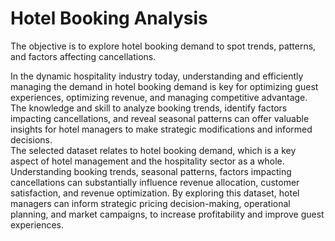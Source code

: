 # Hotel Booking Analysis
The objective is to explore hotel booking demand to spot trends, patterns, and factors affecting cancellations.

In the dynamic hospitality industry today, understanding and efficiently managing the demand in hotel booking demand is key for optimizing guest experiences, optimizing revenue, and managing competitive advantage. The knowledge and skill to analyze booking trends, identify factors impacting cancellations, and reveal seasonal patterns can offer valuable insights for hotel managers to make strategic modifications and informed decisions.  
The selected dataset relates to hotel booking demand, which is a key aspect of hotel management and the hospitality sector as a whole. Understanding booking trends, seasonal patterns, factors impacting cancellations can substantially influence revenue allocation, customer satisfaction, and revenue optimization. By exploring this dataset, hotel managers can inform strategic pricing decision-making, operational planning, and market campaigns, to increase profitability and improve guest experiences.

